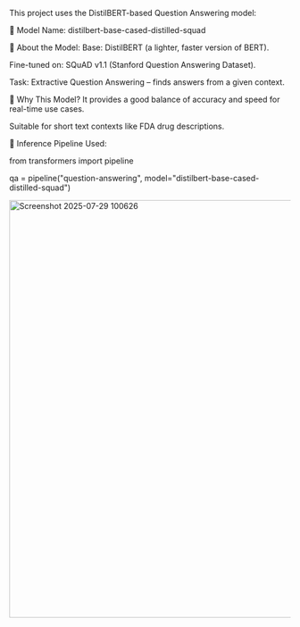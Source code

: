 This project uses the DistilBERT-based Question Answering model:

🔹 Model Name:
distilbert-base-cased-distilled-squad

🔹 About the Model:
Base: DistilBERT (a lighter, faster version of BERT).

Fine-tuned on: SQuAD v1.1 (Stanford Question Answering Dataset).

Task: Extractive Question Answering – finds answers from a given context.

🔹 Why This Model?
It provides a good balance of accuracy and speed for real-time use cases.

Suitable for short text contexts like FDA drug descriptions.

🔹 Inference Pipeline Used:

from transformers import pipeline

qa = pipeline("question-answering", model="distilbert-base-cased-distilled-squad")

<img width="1869" height="748" alt="Screenshot 2025-07-29 100626" src="https://github.com/user-attachments/assets/84bb564b-4c1a-4fe4-b352-ca1f902cfb70" />
